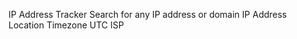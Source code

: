  IP Address Tracker Search for any IP address or domain IP Address Location
    Timezone UTC
    ISP
